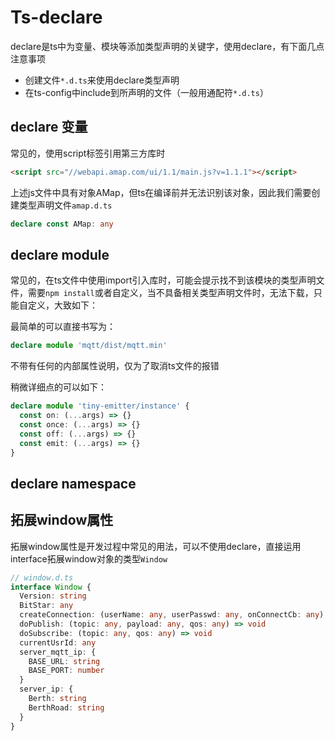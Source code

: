 # Ts-declare
declare是ts中为变量、模块等添加类型声明的关键字，使用declare，有下面几点注意事项
- 创建文件`*.d.ts`来使用declare类型声明
- 在ts-config中include到所声明的文件（一般用通配符`*.d.ts`）

## declare 变量
常见的，使用script标签引用第三方库时
```html
<script src="//webapi.amap.com/ui/1.1/main.js?v=1.1.1"></script>
```

上述js文件中具有对象AMap，但ts在编译前并无法识别该对象，因此我们需要创建类型声明文件`amap.d.ts`

```ts
declare const AMap: any
```

## declare module
常见的，在ts文件中使用import引入库时，可能会提示找不到该模块的类型声明文件，需要`npm install`或者自定义，当不具备相关类型声明文件时，无法下载，只能自定义，大致如下：

最简单的可以直接书写为：
```ts
declare module 'mqtt/dist/mqtt.min'
```
不带有任何的内部属性说明，仅为了取消ts文件的报错

稍微详细点的可以如下：
```ts
declare module 'tiny-emitter/instance' {
  const on: (...args) => {}
  const once: (...args) => {}
  const off: (...args) => {}
  const emit: (...args) => {}
}
```

## declare namespace

## 拓展window属性
拓展window属性是开发过程中常见的用法，可以不使用declare，直接运用interface拓展window对象的类型`Window`

```ts
// window.d.ts
interface Window {
  Version: string
  BitStar: any
  createConnection: (userName: any, userPasswd: any, onConnectCb: any) => void
  doPublish: (topic: any, payload: any, qos: any) => void
  doSubscribe: (topic: any, qos: any) => void
  currentUsrId: any
  server_mqtt_ip: {
    BASE_URL: string
    BASE_PORT: number
  }
  server_ip: {
    Berth: string
    BerthRoad: string
  }
}
```

